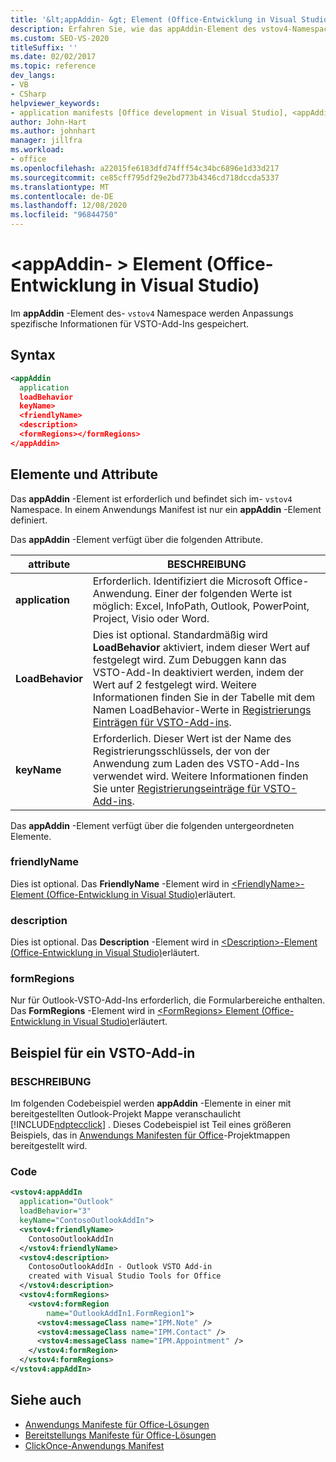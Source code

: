 ```yaml
---
title: '&lt;appAddin- &gt; Element (Office-Entwicklung in Visual Studio)'
description: Erfahren Sie, wie das appAddin-Element des vstov4-Namespace Anpassungs spezifische Informationen für VSTO-Add-ins speichert.
ms.custom: SEO-VS-2020
titleSuffix: ''
ms.date: 02/02/2017
ms.topic: reference
dev_langs:
- VB
- CSharp
helpviewer_keywords:
- application manifests [Office development in Visual Studio], <appAddin> element
author: John-Hart
ms.author: johnhart
manager: jillfra
ms.workload:
- office
ms.openlocfilehash: a22015fe6183dfd74fff54c34bc6896e1d33d217
ms.sourcegitcommit: ce85cff795df29e2bd773b4346cd718dccda5337
ms.translationtype: MT
ms.contentlocale: de-DE
ms.lasthandoff: 12/08/2020
ms.locfileid: "96844750"
---
```

# <a name="ltappaddingt-element-office-development-in-visual-studio"></a>&lt;appAddin- &gt; Element (Office-Entwicklung in Visual Studio)
  Im **appAddin** -Element des- `vstov4` Namespace werden Anpassungs spezifische Informationen für VSTO-Add-Ins gespeichert.

## <a name="syntax"></a>Syntax

```xml
<appAddin
  application
  loadBehavior
  keyName>
  <friendlyName>
  <description>
  <formRegions></formRegions>
</appAddin>
```

## <a name="elements-and-attributes"></a>Elemente und Attribute
 Das **appAddin** -Element ist erforderlich und befindet sich im- `vstov4` Namespace. In einem Anwendungs Manifest ist nur ein **appAddin** -Element definiert.

 Das **appAddin** -Element verfügt über die folgenden Attribute.

|attribute|BESCHREIBUNG|
|---------------|-----------------|
|**application**|Erforderlich. Identifiziert die Microsoft Office-Anwendung. Einer der folgenden Werte ist möglich: Excel, InfoPath, Outlook, PowerPoint, Project, Visio oder Word.|
|**LoadBehavior**|Dies ist optional. Standardmäßig wird **LoadBehavior** aktiviert, indem dieser Wert auf festgelegt wird. Zum Debuggen kann das VSTO-Add-In deaktiviert werden, indem der Wert auf 2 festgelegt wird. Weitere Informationen finden Sie in der Tabelle mit dem Namen LoadBehavior-Werte in [Registrierungs Einträgen für VSTO-Add-ins](../vsto/registry-entries-for-vsto-add-ins.md).|
|**keyName**|Erforderlich. Dieser Wert ist der Name des Registrierungsschlüssels, der von der Anwendung zum Laden des VSTO-Add-Ins verwendet wird. Weitere Informationen finden Sie unter [Registrierungseinträge für VSTO-Add-ins](../vsto/registry-entries-for-vsto-add-ins.md).|

 Das **appAddin** -Element verfügt über die folgenden untergeordneten Elemente.

### <a name="friendlyname"></a>friendlyName
 Dies ist optional. Das **FriendlyName** -Element wird in [&#60;FriendlyName&#62;-Element &#40;Office-Entwicklung in Visual Studio&#41;](../vsto/friendlyname-element-office-development-in-visual-studio.md)erläutert.

### <a name="description"></a>description
 Dies ist optional. Das **Description** -Element wird in [&#60;Description&#62;-Element &#40;Office-Entwicklung in Visual Studio&#41;](../vsto/description-element-office-development-in-visual-studio.md)erläutert.

### <a name="formregions"></a>formRegions
 Nur für Outlook-VSTO-Add-Ins erforderlich, die Formularbereiche enthalten. Das **FormRegions** -Element wird in [&#60;FormRegions&#62; Element &#40;Office-Entwicklung in Visual Studio&#41;](../vsto/formregions-element-office-development-in-visual-studio.md)erläutert.

## <a name="vsto-add-in-example"></a>Beispiel für ein VSTO-Add-in

### <a name="description"></a>BESCHREIBUNG
 Im folgenden Codebeispiel werden **appAddin** -Elemente in einer mit bereitgestellten Outlook-Projekt Mappe veranschaulicht [!INCLUDE[ndptecclick](../vsto/includes/ndptecclick-md.md)] . Dieses Codebeispiel ist Teil eines größeren Beispiels, das in [Anwendungs Manifesten für Office](../vsto/application-manifests-for-office-solutions.md)-Projektmappen bereitgestellt wird.

### <a name="code"></a>Code

```xml
<vstov4:appAddIn
  application="Outlook"
  loadBehavior="3"
  keyName="ContosoOutlookAddIn">
  <vstov4:friendlyName>
    ContosoOutlookAddIn
  </vstov4:friendlyName>
  <vstov4:description>
    ContosoOutlookAddIn - Outlook VSTO Add-in
    created with Visual Studio Tools for Office
  </vstov4:description>
  <vstov4:formRegions>
    <vstov4:formRegion
        name="OutlookAddIn1.FormRegion1">
      <vstov4:messageClass name="IPM.Note" />
      <vstov4:messageClass name="IPM.Contact" />
      <vstov4:messageClass name="IPM.Appointment" />
    </vstov4:formRegion>
  </vstov4:formRegions>
</vstov4:appAddIn>
```

## <a name="see-also"></a>Siehe auch

- [Anwendungs Manifeste für Office-Lösungen](../vsto/application-manifests-for-office-solutions.md)
- [Bereitstellungs Manifeste für Office-Lösungen](../vsto/deployment-manifests-for-office-solutions.md)
- [ClickOnce-Anwendungs Manifest](../deployment/clickonce-application-manifest.md)